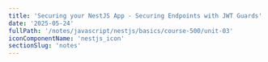 ```yaml
---
title: 'Securing your NestJS App - Securing Endpoints with JWT Guards'
date: '2025-05-24'
fullPath: '/notes/javascript/nestjs/basics/course-500/unit-03'
iconComponentName: 'nestjs_icon'
sectionSlug: 'notes'
---
```

